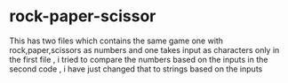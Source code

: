 # rock-paper-scissor
This has two files which contains the same game one with rock,paper,scissors as numbers and one takes input as characters only 
in the first file , i tried to compare the numbers based on the inputs 
in the second code , i have just changed that to strings based on the inputs 

